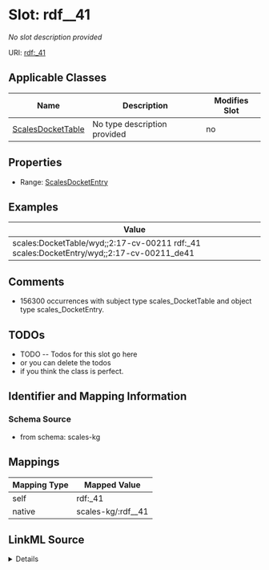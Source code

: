 

# Slot: rdf__41


_No slot description provided_





URI: [rdf:_41](http://www.w3.org/1999/02/22-rdf-syntax-ns#_41)



<!-- no inheritance hierarchy -->





## Applicable Classes

| Name | Description | Modifies Slot |
| --- | --- | --- |
| [ScalesDocketTable](../classes/ScalesDocketTable.md) | No type description provided |  no  |







## Properties

* Range: [ScalesDocketEntry](../classes/ScalesDocketEntry.md)






## Examples

| Value |
| --- |
| scales:DocketTable/wyd;;2:17-cv-00211 rdf:_41 scales:DocketEntry/wyd;;2:17-cv-00211_de41 |

## Comments

* 156300 occurrences with subject type scales_DocketTable and object type scales_DocketEntry.

## TODOs

* TODO -- Todos for this slot go here
* or you can delete the todos
* if you think the class is perfect.

## Identifier and Mapping Information







### Schema Source


* from schema: scales-kg




## Mappings

| Mapping Type | Mapped Value |
| ---  | ---  |
| self | rdf:_41 |
| native | scales-kg/:rdf__41 |




## LinkML Source

<details>
```yaml
name: rdf__41
description: No slot description provided
todos:
- TODO -- Todos for this slot go here
- or you can delete the todos
- if you think the class is perfect.
comments:
- 156300 occurrences with subject type scales_DocketTable and object type scales_DocketEntry.
examples:
- value: scales:DocketTable/wyd;;2:17-cv-00211 rdf:_41 scales:DocketEntry/wyd;;2:17-cv-00211_de41
from_schema: scales-kg
rank: 1000
slot_uri: rdf:_41
alias: rdf__41
domain_of:
- scales_DocketTable
range: scales_DocketEntry

```
</details>